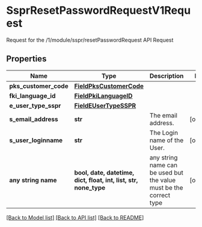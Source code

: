 # SsprResetPasswordRequestV1Request

Request for the /1/module/sspr/resetPasswordRequest API Request

## Properties
Name | Type | Description | Notes
------------ | ------------- | ------------- | -------------
**pks_customer_code** | [**FieldPksCustomerCode**](FieldPksCustomerCode.md) |  | 
**fki_language_id** | [**FieldPkiLanguageID**](FieldPkiLanguageID.md) |  | 
**e_user_type_sspr** | [**FieldEUserTypeSSPR**](FieldEUserTypeSSPR.md) |  | 
**s_email_address** | **str** | The email address. | [optional] 
**s_user_loginname** | **str** | The Login name of the User. | [optional] 
**any string name** | **bool, date, datetime, dict, float, int, list, str, none_type** | any string name can be used but the value must be the correct type | [optional]

[[Back to Model list]](../README.md#documentation-for-models) [[Back to API list]](../README.md#documentation-for-api-endpoints) [[Back to README]](../README.md)


